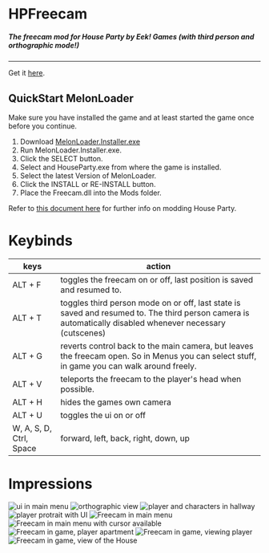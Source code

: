 # HPFreecam
##### The freecam mod for House Party by Eek! Games (with third person and orthographic mode!)
<hr>

Get it [here](https://github.com/CamelCaseName/HPFreecam/releases/latest). 

## QuickStart MelonLoader

Make sure you have installed the game and at least started the game once before you continue.


1. Download [MelonLoader.Installer.exe](https://github.com/HerpDerpinstine/MelonLoader/releases/latest/download/MelonLoader.Installer.exe)
2. Run MelonLoader.Installer.exe.
3. Click the SELECT button.
4. Select and HouseParty.exe from where the game is installed.
5. Select the latest Version of MelonLoader.
6. Click the INSTALL or RE-INSTALL button.
7. Place the Freecam.dll into the Mods folder.

Refer to [this document here](https://github.com/0x78f1935/HPMods) for further info on modding House Party.

# Keybinds


| keys                   | action                                                                   |
|------------------------|--------------------------------------------------------------------------|
| ALT + F                | toggles the freecam on or off, last position is saved and resumed to.    |
| ALT + T                | toggles third person mode on or off, last state is saved and resumed to. The third person camera is automatically disabled whenever necessary (cutscenes) |
| ALT + G                | reverts control back to the main camera, but leaves the freecam open. So in Menus you can select stuff, in game you can walk around freely.   | 
| ALT + V                | teleports the freecam to the player's head when possible.                |
| ALT + H                | hides the games own camera                                               |
| ALT + U                | toggles the ui on or off                                                 |
| W, A, S, D, Ctrl, Space| forward, left, back, right, down, up                                     |

# Impressions
![ui in main menu](https://github.com/CamelCaseName/HPFreecam/assets/48067449/01a83c48-b8da-4f56-b64f-4d4be83418ef)
![orthographic view](https://github.com/CamelCaseName/HPFreecam/assets/48067449/82de91f9-e369-4113-9809-ee7c183cde79)
![player and characters in hallway](https://github.com/CamelCaseName/HPFreecam/assets/48067449/c3259a49-9d4c-467f-98d3-37545566ba5a)
![player protrait with UI](https://github.com/CamelCaseName/HPFreecam/assets/48067449/75ff6f70-304a-4a0c-94e0-e2a849e50eb9)
![Freecam in main menu](https://user-images.githubusercontent.com/48067449/163736511-a13cad20-1213-4a7e-8c57-a289b1f9e7ca.png)
![Freecam in main menu with cursor available](https://user-images.githubusercontent.com/48067449/163736514-d95bc351-0271-4787-894b-e2eaccfdb407.png)
![Freecam in game, player apartment](https://user-images.githubusercontent.com/48067449/163736541-4ada6d53-a65a-4d78-9236-26e0946ba85c.png)
![Freecam in game, viewing player](https://user-images.githubusercontent.com/48067449/163736555-1b04a25b-4682-440a-8182-cb1964ae4f51.png)
![Freecam in game, view of the House](https://user-images.githubusercontent.com/48067449/163736581-9aaf0f92-dca0-454a-93b3-492bedf2e550.png)
